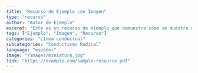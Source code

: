 ```yaml
---
title: "Recurso de Ejemplo con Imagen"
type: "recurso"
author: "Autor de Ejemplo"
excerpt: "Este es un recurso de ejemplo que demuestra cómo se muestra una imagen en las tarjetas de recursos."
tags: ["Ejemplo", "Imagen", "Recurso"]
categories: "Línea conductual" 
subcategories: "Conductismo Radical"
language: "español"
image: "/images/miniatura.jpg"
link: "https://example.com/sample-resource.pdf"
---
```

